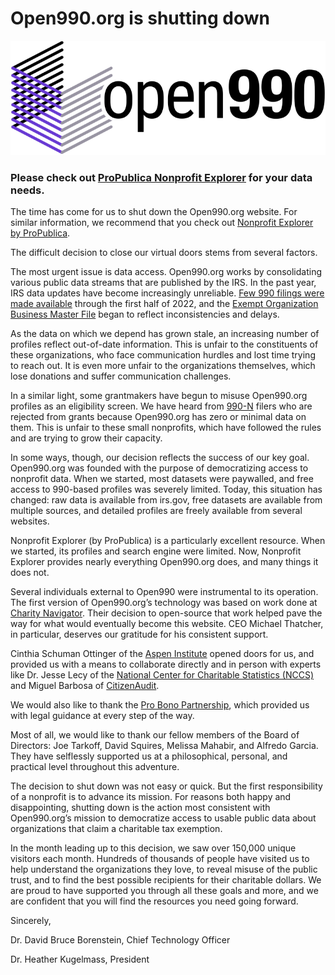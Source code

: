 # Open990.org is shutting down

![Logo](logo.svg)

### Please check out [ProPublica Nonprofit Explorer](https://projects.propublica.org/nonprofits/) for your data needs.

The time has come for us to shut down the Open990.org website. For similar information, we recommend that you check out [Nonprofit Explorer by ProPublica](https://projects.propublica.org/nonprofits/).

The difficult decision to close our virtual doors stems from several factors.

The most urgent issue is data access. Open990.org works by consolidating various public data streams that are published by the IRS. In the past year, IRS data updates have become increasingly unreliable. [Few 990 filings were made available](https://www.irs.gov/charities-non-profits/form-990-series-downloads) through the first half of 2022, and the [Exempt Organization Business Master File](https://www.irs.gov/charities-non-profits/exempt-organizations-business-master-file-extract-eo-bmf) began to reflect inconsistencies and delays. 

As the data on which we depend has grown stale, an increasing number of profiles reflect out-of-date information. This is unfair to the constituents of these organizations, who face communication hurdles and lost time trying to reach out. It is even more unfair to the organizations themselves, which lose donations and suffer communication challenges.

In a similar light, some grantmakers have begun to misuse Open990.org profiles as an eligibility screen. We have heard from [990-N](https://www.irs.gov/charities-non-profits/annual-electronic-filing-requirement-for-small-exempt-organizations-form-990-n-e-postcard) filers who are rejected from grants because Open990.org has zero or minimal data on them. This is unfair to these small nonprofits, which have followed the rules and are trying to grow their capacity.

In some ways, though, our decision reflects the success of our key goal. Open990.org was founded with the purpose of democratizing access to nonprofit data. When we started, most datasets were paywalled, and free access to 990-based profiles was severely limited. Today, this situation has changed: raw data is available from irs.gov, free datasets are available from multiple sources, and detailed profiles are freely available from several websites. 

Nonprofit Explorer (by ProPublica) is a particularly excellent resource. When we started, its profiles and search engine were limited. Now, Nonprofit Explorer provides nearly everything Open990.org does, and many things it does not.

Several individuals external to Open990 were instrumental to its operation. The first version of Open990.org’s technology was based on work done at [Charity Navigator](https://www.charitynavigator.org/index.cfm?bay=content.view&cpid=8658). Their decision to open-source that work helped pave the way for what would eventually become this website. CEO Michael Thatcher, in particular, deserves our gratitude for his consistent support.

Cinthia Schuman Ottinger of the [Aspen Institute](https://www.aspeninstitute.org/programs/program-on-philanthropy-and-social-innovation-psi-2/) opened doors for us, and provided us with a means to collaborate directly and in person with experts like Dr. Jesse Lecy of the [National Center for Charitable Statistics (NCCS)](https://nccs.urban.org/) and Miguel Barbosa of [CitizenAudit](https://www.citizenaudit.org/). 

We would also like to thank the [Pro Bono Partnership](https://www.probonopartner.org/), which provided us with legal guidance at every step of the way.

Most of all, we would like to thank our fellow members of the Board of Directors: Joe Tarkoff, David Squires, Melissa Mahabir, and Alfredo Garcia. They have selflessly supported us at a philosophical, personal, and practical level throughout this adventure.

The decision to shut down was not easy or quick. But the first responsibility of a nonprofit is to advance its mission. For reasons both happy and disappointing, shutting down is the action most consistent with Open990.org’s mission to democratize access to usable public data about organizations that claim a charitable tax exemption.

In the month leading up to this decision, we saw over 150,000 unique visitors each month. Hundreds of thousands of people have visited us to help understand the organizations they love, to reveal misuse of the public trust, and to find the best possible recipients for their charitable dollars. We are proud to have supported you through all these goals and more, and we are confident that you will find the resources you need going forward.

Sincerely,

Dr. David Bruce Borenstein, Chief Technology Officer

Dr. Heather Kugelmass, President
